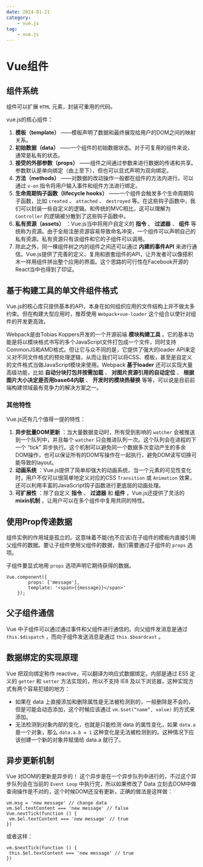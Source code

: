 ```yaml
---
date: 2024-01-21
category:
    - vue.js
tag:
    - vue.js
---
```

 # Vue组件
##  组件系统

组件可以扩展 ` HTML ` 元素，封装可重用的代码。

vue.js的核心组件：

  1. **模板（template）** ——模板声明了数据和最终展现给用户的DOM之间的映射关系。 
  2. **初始数据（data）** ——一个组件的初始数据状态。对于可复用的组件来说，通常是私有的状态。 
  3. **接受的外部参数（props）** ——组件之间通过参数来进行数据的传递和共享。参数默认是单向绑定（由上至下），但也可以显式声明为双向绑定。 
  4. **方法（methods）** ——对数据的改动操作一般都在组件的方法内进行。可以通过 ` v-on ` 指令将用户输入事件和组件方法进行绑定。 
  5. **生命周期钩子函数（lifecycle hooks）** ——一个组件会触发多个生命周期钩子函数，比如 ` created ` 、 ` attached ` 、 ` destroyed ` 等。在这些钩子函数中，我们可以封装一些自定义的逻辑。和传统的MVC相比，这可以理解为 ` Controller ` 的逻辑被分散到了这些钩子函数中。 
  6. **私有资源（assets）** ：Vue.js当中将用户自定义的 **指令** 、 **过滤器** 、 **组件** 等统称为资源。由于全局注册资源容易导致命名冲突，一个组件可以声明自己的私有资源。私有资源只有该组件和它的子组件可以调用。 
  7. 除此之外，同一棵组件树之内的组件之间还可以通过 **内建的事件API** 来进行通信。Vue.js提供了完善的定义、复用和嵌套组件的API，让开发者可以像搭积木一样用组件拼出整个应用的界面。这个思路的可行性在Facebook开源的React当中也得到了印证。 

##  基于构建工具的单文件组件格式

Vue.js的核心库只提供基本的API，本身在如何组织应用的文件结构上并不做太多约束。但在构建大型应用时，推荐使用 ` Webpack+vue-loader
` 这个组合以使针对组件的开发更高效。

Webpack是由Tobias Koppers开发的一个开源前端 **模块构建工具**
。它的基本功能是将以模块格式书写的多个JavaScript文件打包成一个文件，同时支持CommonJS和AMD格式。但让它与众不同的是，它提供了强大的loader
API来定义对不同文件格式的预处理逻辑，从而让我们可以将CSS、模板，甚至是自定义的文件格式当做JavaScript模块来使用。Webpack
**基于loader** 还可以实现大量高级功能，比如 **自动分块打包并按需加载** 、 **对图片资源引用的自动定位** 、
**根据图片大小决定是否用base64内联** 、 **开发时的模块热替换** 等等，可以说是目前前端构建领域最有竞争力的解决方案之一。

###  其他特性

Vue.js还有几个值得一提的特性：

  1. **异步批量DOM更新** ：当大量数据变动时，所有受到影响的 ` watcher ` 会被推送到一个队列中，并且每个 ` watcher ` 只会推进队列一次。这个队列会在进程的下一个 “tick” 异步执行。这个机制可以避免同一个数据多次变动产生的多余DOM操作，也可以保证所有的DOM写操作在一起执行，避免DOM读写切换可能导致的layout。 
  2. **动画系统** ：Vue.js提供了简单却强大的动画系统，当一个元素的可见性变化时，用户不仅可以很简单地定义对应的CSS ` Transition ` 或 ` Animation ` 效果，还可以利用丰富的JavaScript钩子函数进行更底层的动画处理。 
  3. **可扩展性** ：除了自定义 **指令** 、 **过滤器** 和 **组件** ，Vue.js还提供了灵活的 **mixin机制** ，让用户可以在多个组件中复用共同的特性。 

##  使用Prop传递数据

组件实例的作用域是孤立的。这意味着不能(也不应该)在子组件的模板内直接引用父组件的数据。要让子组件使用父组件的数据，我们需要通过子组件的 ` props `
选项。

子组件要显式地用 ` props ` 选项声明它期待获得的数据。

    
    
    Vue.component({
            props: ['message'],
            template: '<span>{{message}}</span>'
        });

##  父子组件通信

Vue 中子组件可以通过通过事件和父组件进行通信的。向父组件发消息是通过 ` this.$dispatch ` ，而向子组件发送消息是通过 `
this.$boardcast ` 。

##  数据绑定的实现原理

Vue 把双向绑定称作 reactive，可以翻译为响应式数据绑定。内部是通过 ES5 定义的 ` getter ` 和 ` setter `
方法实现的，所以不支持 IE8 及以下浏览器，这种实现方式有两个容易犯错的地方：

  * 如果在 data 上直接添加和删除属性是无法被检测到的，一般删除是不会的，但是可能会动态添加，这个时候应该通过 ` vm.$set(“name”, value) ` 的方式来添加。 
  * 无法检测到对象内部的变化，也就是只能检测 data 的属性变化，如果 ` data.a ` 是一个对象，那么 ` data.a.b = 1 ` 这种变化是无法被检测到的。这种情况下应该创建一个新的对象并赋值给 data.a 就行了。 

##  异步更新机制

Vue 对DOM的更新是异步的！ 这个异步是在一个异步队列中进行的，不过这个异步队列会在当前的 ` Event Loop ` 中执行完，所以如果修改了
Data 立刻去DOM中做查询操作是不对的，这个时候DOM还没有更新，正确的做法是这样做：

    
    
    vm.msg = 'new message' // change data
    vm.$el.textContent === 'new message' // false
    Vue.nextTick(function () {
     vm.$el.textContent === 'new message' // true
    })

或者这样：

    
    
    vm.$nextTick(function () {
     this.$el.textContent === 'new message' // true
    })

